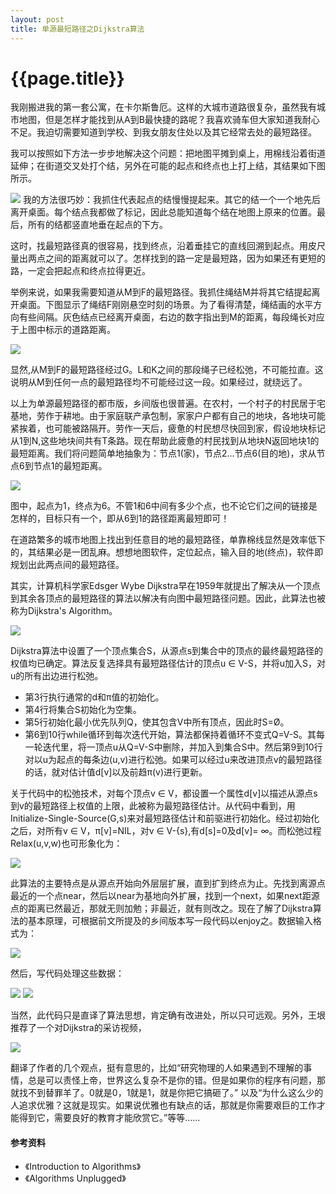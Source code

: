 ```yaml
---
layout: post
title: 单源最短路径之Dijkstra算法
---
```


{{page.title}}
====================

我刚搬进我的第一套公寓，在卡尔斯鲁厄。这样的大城市道路很复杂，虽然我有城市地图，但是怎样才能找到从A到B最快捷的路呢？我喜欢骑车但大家知道我耐心不足。我迫切需要知道到学校、到我女朋友住处以及其它经常去处的最短路径。

我可以按照如下方法一步步地解决这个问题：把地图平摊到桌上，用棉线沿着街道延伸；在街道交叉处打个结，另外在可能的起点和终点也上打上结，其结果如下图所示。

<img src="/images/posts/2018-10-10/dijkstraAlgorithm_00.jpg">
我的方法很巧妙：我抓住代表起点的结慢慢提起来。其它的结一个一个地先后离开桌面。每个结点我都做了标记，因此总能知道每个结在地图上原来的位置。最后，所有的结都竖直地垂在起点的下方。

这时，找最短路径真的很容易，找到终点，沿着垂挂它的直线回溯到起点。用皮尺量出两点之间的距离就可以了。怎样找到的路一定是最短路，因为如果还有更短的路，一定会把起点和终点拉得更近。

举例来说，如果我需要知道从M到F的最短路径。我抓住绳结M并将其它结提起离开桌面。下图显示了绳结F刚刚悬空时刻的场景。为了看得清楚，绳结画的水平方向有些间隔。灰色结点已经离开桌面，右边的数字指出到M的距离，每段绳长对应于上图中标示的道路距离。

<img src="/images/posts/2018-10-10/dijkstraAlgorithm_01.jpg">

显然,从M到F的最短路径经过G。L和K之间的那段绳子已经松弛，不可能拉直。这说明从M到任何一点的最短路径均不可能经过这一段。如果经过，就绕远了。

以上为单源最短路径的都市版，乡间版也很普遍。在农村，一个村子的村民居于宅基地，劳作于耕地。由于家庭联产承包制，家家户户都有自己的地块，各地块可能紧挨着，也可能被路隔开。劳作一天后，疲惫的村民想尽快回到家，假设地块标记从1到N,这些地块间共有T条路。现在帮助此疲惫的村民找到从地块N返回地块1的最短距离。我们将问题简单地抽象为：节点1(家)，节点2...节点6(目的地)，求从节点6到节点1的最短距离。

<img src="/images/posts/2018-10-10/dijkstraAlgorithm_03_Small.jpg">

图中，起点为1，终点为6。不管1和6中间有多少个点，也不论它们之间的链接是怎样的，目标只有一个，即从6到1的路径距离最短即可！

在道路繁多的城市地图上找出到任意目的地的最短路径，单靠棉线显然是效率低下的，其结果必是一团乱麻。想想地图软件，定位起点，输入目的地(终点)，软件即规划出此两点间的最短路径。

其实，计算机科学家Edsger Wybe Dijkstra早在1959年就提出了解决从一个顶点到其余各顶点的最短路径的算法以解决有向图中最短路径问题。因此，此算法也被称为Dijkstra's Algorithm。

<img src="/images/posts/2018-10-10/dijkstraAlgorithm_05.jpg">

Dijkstra算法中设置了一个顶点集合S，从源点s到集合中的顶点的最终最短路径的权值均已确定。算法反复选择具有最短路径估计的顶点u ∈ V-S，并将u加入S，对u的所有出边进行松弛。

- 第3行执行通常的d和π值的初始化。
- 第4行将集合S初始化为空集。
- 第5行初始化最小优先队列Q，使其包含V中所有顶点，因此时S=Ø。
- 第6到10行while循环到每次迭代开始，算法都保持着循环不变式Q=V-S。其每一轮迭代里，将一顶点u从Q=V-S中删除，并加入到集合S中。然后第9到10行对以u为起点的每条边(u,v)进行松弛。如果可以经过u来改进顶点v的最短路径的话，就对估计值d[v]以及前趋π(v)进行更新。

关于代码中的松弛技术，对每个顶点v ∈ V，都设置一个属性d[v]以描述从源点s到v的最短路径上权值的上限，此被称为最短路径估计。从代码中看到，用Initialize-Single-Source(G,s)来对最短路径估计和前驱进行初始化。经过初始化之后，对所有v ∈ V，π[v]=NIL，对v ∈ V-{s},有d[s]=0及d[v]= ∞。而松弛过程Relax(u,v,w)也可形象化为：

<img src="/images/posts/2018-10-10/dijkstraAlgorithm_04_Small.jpg">

此算法的主要特点是从源点开始向外层层扩展，直到扩到终点为止。先找到离源点最近的一个点near，然后以near为基地向外扩展，找到一个next，如果next距源点的距离已然最近，那就无则加勉；非最近，就有则改之。现在了解了Dijkstra算法的基本原理，可根据前文所提及的乡间版本写一段代码以enjoy之。数据输入格式为：
    
<img src="/images/posts/2018-10-10/dijkstraAlgorithm_06_Small.jpg">

然后，写代码处理这些数据：

<img src="/images/posts/2018-10-10/code_00.jpg">
<img src="/images/posts/2018-10-10/code_01.jpg">

当然，此代码只是直译了算法思想，肯定确有改进处，所以只可远观。另外，王垠推荐了一个对Dijkstra的采访视频，

<img src="/images/posts/2018-10-10/Dijkstra_Small.jpg">

翻译了作者的几个观点，挺有意思的，比如“研究物理的人如果遇到不理解的事情，总是可以责怪上帝，世界这么复杂不是你的错。但是如果你的程序有问题，那就找不到替罪羊了。0就是0，1就是1，就是你把它搞砸了。” 以及“为什么这么少的人追求优雅？这就是现实。如果说优雅也有缺点的话，那就是你需要艰巨的工作才能得到它，需要良好的教育才能欣赏它。”等等......

#### 参考资料
- 《Introduction to Algorithms》
- 《Algorithms Unplugged》








